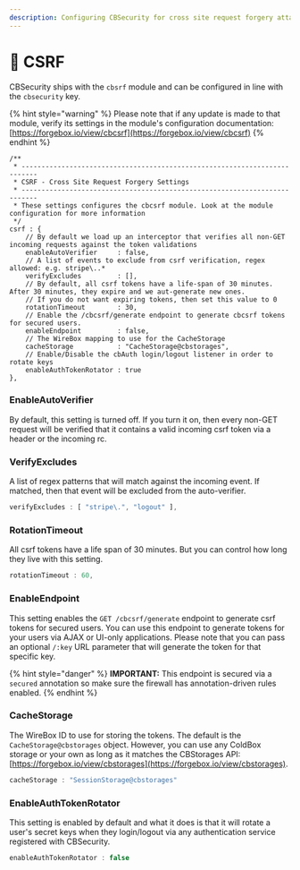 ```yaml
---
description: Configuring CBSecurity for cross site request forgery attacks
---
```


# 🙈 CSRF

CBSecurity ships with the `cbsrf` module and can be configured in line with the `cbsecurity` key.

{% hint style="warning" %}
Please note that if any update is made to that module, verify its settings in the module's configuration documentation: [https://forgebox.io/view/cbcsrf](https://forgebox.io/view/cbcsrf)
{% endhint %}

```
/**
 * --------------------------------------------------------------------------
 * CSRF - Cross Site Request Forgery Settings
 * --------------------------------------------------------------------------
 * These settings configures the cbcsrf module. Look at the module configuration for more information
 */
csrf : {
	// By default we load up an interceptor that verifies all non-GET incoming requests against the token validations
	enableAutoVerifier     : false,
	// A list of events to exclude from csrf verification, regex allowed: e.g. stripe\..*
	verifyExcludes         : [],
	// By default, all csrf tokens have a life-span of 30 minutes. After 30 minutes, they expire and we aut-generate new ones.
	// If you do not want expiring tokens, then set this value to 0
	rotationTimeout        : 30,
	// Enable the /cbcsrf/generate endpoint to generate cbcsrf tokens for secured users.
	enableEndpoint         : false,
	// The WireBox mapping to use for the CacheStorage
	cacheStorage           : "CacheStorage@cbstorages",
	// Enable/Disable the cbAuth login/logout listener in order to rotate keys
	enableAuthTokenRotator : true
},
```

### EnableAutoVerifier

By default, this setting is turned off.  If you turn it on, then every non-GET request will be verified that it contains a valid incoming csrf token via a header or the incoming rc.

### VerifyExcludes

A list of regex patterns that will match against the incoming event. If matched, then that event will be excluded from the auto-verifier.

```javascript
verifyExcludes : [ "stripe\.", "logout" ],
```

### RotationTimeout

All csrf tokens have a life span of 30 minutes.  But you can control how long they live with this setting.

```javascript
rotationTimeout : 60,
```

### EnableEndpoint

This setting enables the `GET /cbcsrf/generate` endpoint to generate csrf tokens for secured users.  You can use this endpoint to generate tokens for your users via AJAX or UI-only applications. Please note that you can pass an optional `/:key` URL parameter that will generate the token for that specific key.

{% hint style="danger" %}
**IMPORTANT:** This endpoint is secured via a `secured` annotation so make sure the firewall has annotation-driven rules enabled.
{% endhint %}

### CacheStorage

The WireBox ID to use for storing the tokens.  The default is the `CacheStorage@cbstorages` object.  However, you can use any ColdBox storage or your own as long as it matches the CBStorages API: [https://forgebox.io/view/cbstorages](https://forgebox.io/view/cbstorages).

```javascript
cacheStorage : "SessionStorage@cbstorages"
```

### EnableAuthTokenRotator

This setting is enabled by default and what it does is that it will rotate a user's secret keys when they login/logout via any authentication service registered with CBSecurity.

```javascript
enableAuthTokenRotator : false
```

